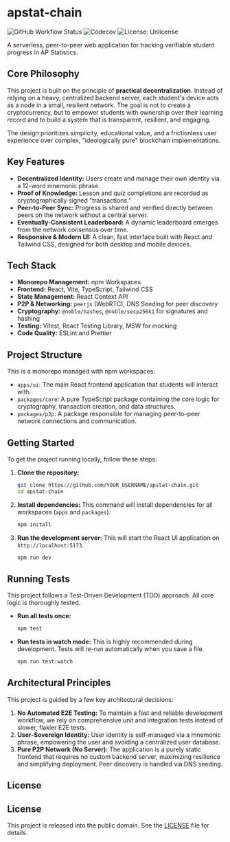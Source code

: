 # apstat-chain


![GitHub Workflow Status](https://img.shields.io/github/actions/workflow/status/YOUR_USERNAME/apstat-chain/ci.yml?branch=main)
![Codecov](https://img.shields.io/codecov/c/github/YOUR_USERNAME/apstat-chain)
![License: Unlicense](https://img.shields.io/badge/license-Unlicense-blue.svg)

A serverless, peer-to-peer web application for tracking verifiable student progress in AP Statistics.
## Core Philosophy

This project is built on the principle of **practical decentralization**. Instead of relying on a heavy, centralized backend server, each student's device acts as a node in a small, resilient network. The goal is not to create a cryptocurrency, but to empower students with ownership over their learning record and to build a system that is transparent, resilient, and engaging.

The design prioritizes simplicity, educational value, and a frictionless user experience over complex, "ideologically pure" blockchain implementations.

## Key Features

-   **Decentralized Identity:** Users create and manage their own identity via a 12-word mnemonic phrase.
-   **Proof of Knowledge:** Lesson and quiz completions are recorded as cryptographically signed "transactions."
-   **Peer-to-Peer Sync:** Progress is shared and verified directly between peers on the network without a central server.
-   **Eventually-Consistent Leaderboard:** A dynamic leaderboard emerges from the network consensus over time.
-   **Responsive & Modern UI:** A clean, fast interface built with React and Tailwind CSS, designed for both desktop and mobile devices.

## Tech Stack

-   **Monorepo Management:** npm Workspaces
-   **Frontend:** React, Vite, TypeScript, Tailwind CSS
-   **State Management:** React Context API
-   **P2P & Networking:** `peerjs` (WebRTC), DNS Seeding for peer discovery
-   **Cryptography:** `@noble/hashes`, `@noble/secp256k1` for signatures and hashing
-   **Testing:** Vitest, React Testing Library, MSW for mocking
-   **Code Quality:** ESLint and Prettier

## Project Structure

This is a monorepo managed with npm workspaces.

-   `apps/ui`: The main React frontend application that students will interact with.
-   `packages/core`: A pure TypeScript package containing the core logic for cryptography, transaction creation, and data structures.
-   `packages/p2p`: A package responsible for managing peer-to-peer network connections and communication.

## Getting Started

To get the project running locally, follow these steps:

1.  **Clone the repository:**
    ```bash
    git clone https://github.com/YOUR_USERNAME/apstat-chain.git
    cd apstat-chain
    ```

2.  **Install dependencies:**
    This command will install dependencies for all workspaces (`apps` and `packages`).
    ```bash
    npm install
    ```

3.  **Run the development server:**
    This will start the React UI application on `http://localhost:5173`.
    ```bash
    npm run dev
    ```

## Running Tests

This project follows a Test-Driven Development (TDD) approach. All core logic is thoroughly tested.

-   **Run all tests once:**
    ```bash
    npm test
    ```

-   **Run tests in watch mode:**
    This is highly recommended during development. Tests will re-run automatically when you save a file.
    ```bash
    npm run test:watch
    ```

## Architectural Principles

This project is guided by a few key architectural decisions:

1.  **No Automated E2E Testing:** To maintain a fast and reliable development workflow, we rely on comprehensive unit and integration tests instead of slower, flakier E2E tests.
2.  **User-Sovereign Identity:** User identity is self-managed via a mnemonic phrase, empowering the user and avoiding a centralized user database.
3.  **Pure P2P Network (No Server):** The application is a purely static frontend that requires no custom backend server, maximizing resilience and simplifying deployment. Peer discovery is handled via DNS seeding.

## License

## License

This project is released into the public domain. See the [LICENSE](LICENSE) file for details.

